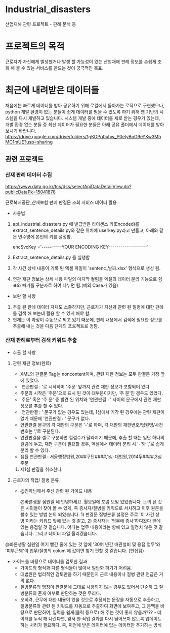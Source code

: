 # Industrial_disasters
산업재해 관련 프로젝트 - 판례 분석 등

#  프로젝트의 목적
근로자가 자신에게 발생했거나 발생 할 가능성이 있는 산업재해 판례 정보를 손쉽게 조회 해 볼 수 있는 서비스를 만드는 것이 궁극적인 목표.

# 최근에 내려받은 데이터들
처음에는 빠르게 데이터를 받아 공유하기 위해 로컬에서 돌아가는 로직으로 구현했으나, python 개발 환경이 없는 분들이 쉽게 데이터를 받을 수 있도록 하기 위해 웹 기반의 시스템을 다시 개발하고 있습니다. 시스템 개발 중에 데이터를 새로 받는 경우가 있는데, 개발 환경 없는 분들 중 최신 데이터가 필요한 분들은 아래 공유 폴더에서 데이터를 받아 보시기 바랍니다.
https://drive.google.com/drive/folders/1gKOPq0uhw_P0eIyBnG9eYKw3MhMC1mUE?usp=sharing


## 관련 프로젝트

###  산재 판례 데이터 수집
https://www.data.go.kr/tcs/dss/selectApiDataDetailView.do?publicDataPk=15041878

근로복지공단_산재보험 판례 판결문 조회 서비스 데이터 활용

- 사용법
 1. api_industrial_disasters.py 에 발급받은 라이센스 키(Encoded)를 extract_sentence_details.py와 같은 위치에 userkey.py라고 만들고, 아래와 같은 변수명에 본인의 키를 설정함.
    
    encSvcKey ='----------YOUR ENCODING KEY-------------------'

 2. Extract_sentence_details.py 를 실행함
 3. 각 사건 상세 내용이 기록 된 엑셀 파일이 'sentenc_날짜.xlsx' 형식으로 생성 됨.
 4. 연관 재판 정보는 상세 내용 파일의 마지막 컬럼을 엑셀의 데이터 분리 기능으로 쉼표와 빼기를 구분자로 하여 나누면 됨.(예외 Case가 있음)

- 보완 할 사항
 1. 추출 된 판례 데이터 자체도 소중하지만, 근로자가 자신과 관련 된 질병에 대한 판례를 검색 해 보는데 활용 할 수 있게 해야 함.
 2. 현재는 이 과정이 수동으로 되고 있기 때문에, 판례 내용에서 검색에 필요한 정보를 추출해 내는 것을 다음 단계의 프로젝트로 정함.

###  산재 판례로부터 검색 키워드 추출

- 추출 할 사항
 1. 관련 재판 정보(완료)
    - XML의 판결문 Tag는 noncontent이며, 관련 재판 정보는 모두 판결문 가장 앞에 있었다. 
    - '연관판결 : '로 시작하며 '주문' 앞까지 관련 재판 정보가 포함되어 있다.
    - 주문의 시작은 '주문'으로 표시 된 것이 대부분이지만, '주 문'인 경우도 있었다.
    - '주문' 혹은 '주 문' 중 발견 된 위치와 '연관판결 : ' 사이의 문구에서 관련 재판 정보를 추출 할 수 있다.
    - '연관판결 : ' 문구가 없는 경우도 있는데, 1심에서 기각 된 경우에는 관련 재판이 없기 때문에 '연관판결 : ' 문구가 없다.
    - 연관판결 문구의 각 재판의 구분은 '-'로 하며, 각 재판의 재판번호/법원명/사건번호는 ','로 구분된다.
    - 연관판결을 셀로 구분하면 컬럼수가 달라지기 때문에, 추출 할 때는 일단 하나의 컬럼에 두고, 재판 구분이 필요할 경우, 엑셀에서 데이터 분리 시 '-'와 ','로 쉽게 분리 할 수 있다.
    - 샘플
     연관판결 : 서울행정법원,20##구단####,1심-대법원,2014두####,3심   주문
     1. 제1심 판결을 취소한다.

 2. 근로자의 직업/ 질병 분류
    - @진하님께서 주신 관련 된 가이드 내용
   
      @바른생활 심원일 네 안녕하세요. 월요일에 포럼 모임 있었습니다.  논의 된 것은 시민들이 찾아 볼 수 있게, 즉 종사자/질병을 키워드로  서치하고 이후 원문을 볼수 있는 방법 논의 되었습니다.    1) 판결문 질병분류 설정은 주로 '이 사건 상병'이라는 키워드 앞에 있는 것 같고, 2) 종사자는 '업무에 종사'하여왔다 앞에 있는 용접일 것 같습니다. 어디는 업무 내용이라는 항에 있고 일정치 않은 것 같습니다.  그리고 데이터 파일 올리겠습니다.
      
@바른생활 심원일 여기 빨간 줄에 있는 것 앞에 '30여 년간 배관설비 및 용접 업무'와 '피부근염'이 업무/질병의 colum 에 값이면 찾기 편할 것 같습니다. (편집됨) 

   - 가이드를 바탕으로 데이터를 검토한 결과
       * 가이드의 형식과 다른 형식들이 많아서 일반화 하기가 어려움.
       * 대법원은 법리적인 검토만을 하기 때문인지 근로 내용이나 질병 관련 언급은 거의 없다.
       * 질병분류의 명칭이 판결문에 그대로 사용되지 않는 경우도 있어서 단순히 그 질병분류의 존재 여부로 판단하는 것은 무리다.
       * 오히려, 근무에 대한 내용이 있을 것으로 추정되는 문장을 자동으로 추출하고, 질병분류와 관련 된 키워드를 자동으로 추출하여 화면에 보여주고, 그 문맥을 바탕으로 판단하여, 입력을 쉽게(클릭 등으로) 해 주는 것이 좋지 않을까???
    - 데이터를 누적 해 나간다면, 앞서 한 작업 결과를 다시 덮어쓰지 않도록 업데이트 하는 처리가 필요하다. 즉, 이전에 받은 데이터에 없는 데이터만 추가하는 방식


